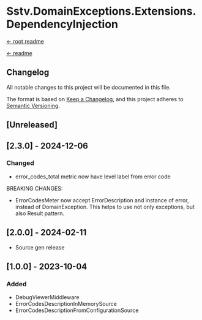 Sstv.DomainExceptions.Extensions.DependencyInjection
=============

[<- root readme](./../README.md)

[<- readme](./README.md)

## Changelog

All notable changes to this project will be documented in this file.

The format is based on [Keep a Changelog](https://keepachangelog.com/en/1.0.0/),
and this project adheres to [Semantic Versioning](https://semver.org/spec/v2.0.0.html).

## [Unreleased]

## [2.3.0] - 2024-12-06

### Changed

- error_codes_total metric now have level label from error code

BREAKING CHANGES:
- ErrorCodesMeter now accept ErrorDescription and instance of error, instead of DomainException. This helps to use not only exceptions, but also Result pattern.

## [2.0.0] - 2024-02-11

- Source gen release

## [1.0.0] - 2023-10-04

### Added

- DebugViewerMiddleware
- ErrorCodesDescriptionInMemorySource
- ErrorCodesDescriptionFromConfigurationSource